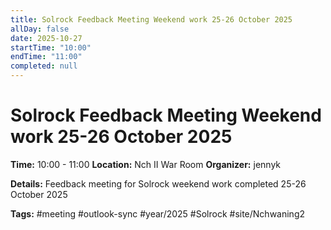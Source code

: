 ```yaml
---
title: Solrock Feedback Meeting Weekend work 25-26 October 2025
allDay: false
date: 2025-10-27
startTime: "10:00"
endTime: "11:00"
completed: null
---
```


# Solrock Feedback Meeting Weekend work 25-26 October 2025

**Time:** 10:00 - 11:00
**Location:** Nch II War Room
**Organizer:** jennyk

**Details:**
Feedback meeting for Solrock weekend work completed 25-26 October 2025

**Tags:** #meeting #outlook-sync #year/2025 #Solrock #site/Nchwaning2
